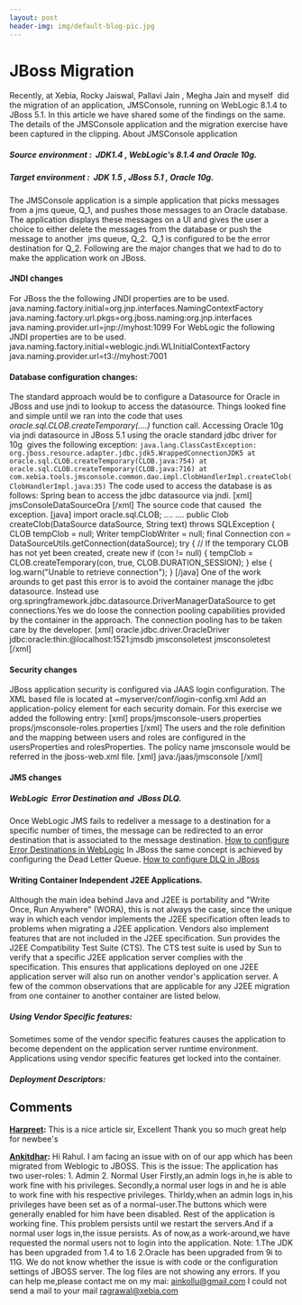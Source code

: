 ```yaml
---
layout: post
header-img: img/default-blog-pic.jpg
---
```


# JBoss Migration

Recently, at Xebia, Rocky Jaiswal, Pallavi Jain , Megha Jain and myself  did the migration of an application, JMSConsole, running on WebLogic 8.1.4 to JBoss 5.1. In this article we have shared some of the findings on the same. The details of the JMSConsole application and the migration exercise have been captured in the clipping.  About JMSConsole application

##### Source environment :  JDK1.4 , WebLogic's 8.1.4 and Oracle 10g.

##### Target environment :  JDK 1.5 , JBoss 5.1 , Oracle 10g.

The JMSConsole application is a simple application that picks messages from a jms queue, Q_1, and pushes those messages to an Oracle database. The application displays these messages on a UI and gives the user a choice to either delete the messages from the database or push the message to another  jms queue, Q_2.  Q_1 is configured to be the error destination for Q_2.  Following are the major changes that we had to do to make the application work on JBoss. 

#### JNDI changes

For JBoss the the following JNDI properties are to be used. java.naming.factory.initial=org.jnp.interfaces.NamingContextFactory java.naming.factory.url.pkgs=org.jboss.naming:org.jnp.interfaces java.naming.provider.url=jnp://myhost:1099  For WebLogic the following JNDI properties are to be used. java.naming.factory.initial=weblogic.jndi.WLInitialContextFactory java.naming.provider.url=t3://myhost:7001 

#### Database configuration changes:

The standard approach would be to configure a Datasource for Oracle in JBoss and use jndi to lookup to access the datasource. Things looked fine and simple until we ran into the code that uses  _oracle.sql.CLOB.createTemporary(....)_ function call. Accessing Oracle 10g via jndi datasource in JBoss 5.1 using the oracle standard jdbc driver for 10g  gives the following exception:  ` java.lang.ClassCastException: org.jboss.resource.adapter.jdbc.jdk5.WrappedConnectionJDK5 at oracle.sql.CLOB.createTemporary(CLOB.java:754) at oracle.sql.CLOB.createTemporary(CLOB.java:716) at com.xebia.tools.jmsconsole.common.dao.impl.ClobHandlerImpl.createClob(ClobHandlerImpl.java:35) ` The code used to access the database is as follows:  Spring bean to access the jdbc datasource via jndi. [xml] <bean id="auditDataSource" class="org.springframework.jndi.JndiObjectFactoryBean"> <property name="jndiName"> <value>jmsConsoleDataSourceOra</value> </property> </bean> [/xml] The source code that caused  the exception. [java] import oracle.sql.CLOB; .... .... public Clob createClob(DataSource dataSource, String text) throws SQLException { CLOB tempClob = null; Writer tempClobWriter = null; final Connection con = DataSourceUtils.getConnection(dataSource); try { // If the temporary CLOB has not yet been created, create new if (con != null) { tempClob = CLOB.createTemporary(con, true, CLOB.DURATION_SESSION); } else { log.warn("Unable to retrieve connection"); } [/java] One of the work arounds to get past this error is to avoid the container manage the jdbc datasource. Instead use org.springframework.jdbc.datasource.DriverManagerDataSource to get connections.Yes we do loose the connection pooling capabilities provided by the container in the approach. The connection pooling has to be taken care by the developer. [xml] <bean id="auditDataSource" class="org.springframework.jdbc.datasource.DriverManagerDataSource"> <property name="driverClassName"> <value>oracle.jdbc.driver.OracleDriver</value> </property> <property name="url"> <value>jdbc:oracle:thin:@localhost:1521:jmsdb</value> </property> <property name="username"> <value>jmsconsoletest</value> </property> <property name="password"> <value>jmsconsoletest</value> </property> </bean> [/xml] 

#### Security changes

JBoss application security is configured via JAAS login configuration. The XML based file is located at ~myserver/conf/login-config.xml Add an application-policy element for each security domain. For this exercise we added the following entry: [xml] <application-policy name="jmsconsole"> <authentication> <login-module code="org.jboss.security.auth.spi.UsersRolesLoginModule" flag="required"> <module-option name="usersProperties">props/jmsconsole-users.properties</module-option> <module-option name="rolesProperties">props/jmsconsole-roles.properties</module-option> </login-module> </authentication> </application-policy> [/xml] The users and the role definition and the mapping between users and roles are configured in the usersProperties and rolesProperties. The policy name jmsconsole would be referred in the jboss-web.xml file. [xml] <jboss-web> <security-domain> java:/jaas/jmsconsole </security-domain> </jboss-web> [/xml] 

#### JMS changes

##### WebLogic  Error Destination and  JBoss DLQ.

Once WebLogic JMS fails to redeliver a message to a destination for a specific number of times, the message can be redirected to an error destination that is associated to the message destination. [How to configure Error Destinations in WebLogic](/wp-content/uploads/2009/12/beaErrorDestinations1.JPG) In JBoss the same concept is achieved by configuring the Dead Letter Queue. [How to configure DLQ in JBoss](http://xebee.xebia.in/wp-content/uploads/2009/12/Jboss_DLQ1.PNG)

#### Writing Container Independent J2EE Applications.

Although the main idea behind Java and J2EE is portability and "Write Once, Run Anywhere" (WORA), this is not always the case, since the unique way in which each vendor implements the J2EE specification often leads to problems when migrating a J2EE application. Vendors also implement features that are not included in the J2EE specification. Sun provides the J2EE Compatibility Test Suite (CTS). The CTS test suite is used by Sun to verify that a specific J2EE application server complies with the specification. This ensures that applications deployed on one J2EE application server will also run on another vendor's application server. A few of the common observations that are applicable for any J2EE migration from one container to another container are listed below. 

##### Using Vendor Specific features:

Sometimes some of the vendor specific features causes the application to become dependent on the application server runtime environment. Applications using vendor specific features get locked into the container. 

##### **Deployment Descriptors:**

## Comments

**[Harpreet](#5311 "2011-02-18 22:12:33"):** This is a nice article sir, Excellent Thank you so much great help for newbee's

**[Ankitdhar](#6419 "2011-12-19 23:41:05"):** Hi Rahul. I am facing an issue with on of our app which has been migrated from Weblogic to JBOSS. This is the issue: The application has two user-roles: 1\. Admin 2\. Normal User Firstly,an admin logs in,he is able to work fine with his privileges. Secondly,a normal user logs in and he is able to work fine with his respective privileges. Thirldy,when an admin logs in,his privileges have been set as of a normal-user.The buttons which were generally enabled for him have been disabled. Rest of the application is working fine. This problem persists until we restart the servers.And if a normal user logs in,the issue persists. As of now,as a work-around,we have requested the normal users not to login into the application. Note: 1.The JDK has been upgraded from 1.4 to 1.6 2.Oracle has been upgraded from 9i to 11G. We do not know whether the issue is with code or the configuration settings of JBOSS server. The log files are not showing any errors. If you can help me,please contact me on my mai: ainkollu@gmail.com I could not send a mail to your mail ragrawal@xebia.com

